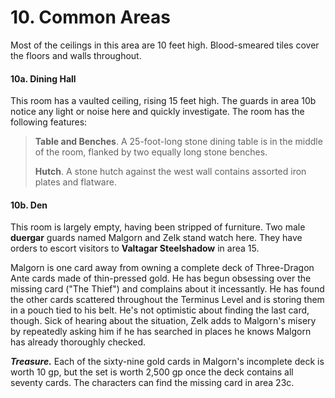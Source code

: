 # 10. Common Areas

Most of the ceilings in this area are 10 feet high. Blood-smeared tiles cover the floors and walls throughout.

#### 10a. Dining Hall

This room has a vaulted ceiling, rising 15 feet high. The guards in area 10b notice any light or noise here and quickly investigate. The room has the following features:

>**Table and Benches**. A 25-foot-long stone dining table is in the middle of the room, flanked by two equally long stone benches.
>
>**Hutch**. A stone hutch against the west wall contains assorted iron plates and flatware.
>

#### 10b. Den

This room is largely empty, having been stripped of furniture. Two male **duergar** guards named Malgorn and Zelk stand watch here. They have orders to escort visitors to **Valtagar Steelshadow** in area 15.

Malgorn is one card away from owning a complete deck of Three-Dragon Ante cards made of thin-pressed gold. He has begun obsessing over the missing card ("The Thief") and complains about it incessantly. He has found the other cards scattered throughout the Terminus Level and is storing them in a pouch tied to his belt. He's not optimistic about finding the last card, though. Sick of hearing about the situation, Zelk adds to Malgorn's misery by repeatedly asking him if he has searched in places he knows Malgorn has already thoroughly checked.

***Treasure.*** Each of the sixty-nine gold cards in Malgorn's incomplete deck is worth 10 gp, but the set is worth 2,500 gp once the deck contains all seventy cards. The characters can find the missing card in area 23c.